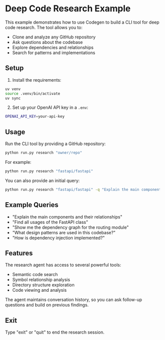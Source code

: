 # Deep Code Research Example

This example demonstrates how to use Codegen to build a CLI tool for deep code research. The tool allows you to:

- Clone and analyze any GitHub repository
- Ask questions about the codebase
- Explore dependencies and relationships
- Search for patterns and implementations

## Setup

1. Install the requirements:

```bash
uv venv
source .venv/bin/activate
uv sync
```

2. Set up your OpenAI API key in a `.env`:

```bash
OPENAI_API_KEY=your-api-key
```

## Usage

Run the CLI tool by providing a GitHub repository:

```bash
python run.py research "owner/repo"
```

For example:

```bash
python run.py research "fastapi/fastapi"
```

You can also provide an initial query:

```bash
python run.py research "fastapi/fastapi" -q "Explain the main components"
```

## Example Queries

- "Explain the main components and their relationships"
- "Find all usages of the FastAPI class"
- "Show me the dependency graph for the routing module"
- "What design patterns are used in this codebase?"
- "How is dependency injection implemented?"

## Features

The research agent has access to several powerful tools:

- Semantic code search
- Symbol relationship analysis
- Directory structure exploration
- Code viewing and analysis

The agent maintains conversation history, so you can ask follow-up questions and build on previous findings.

## Exit

Type "exit" or "quit" to end the research session.

